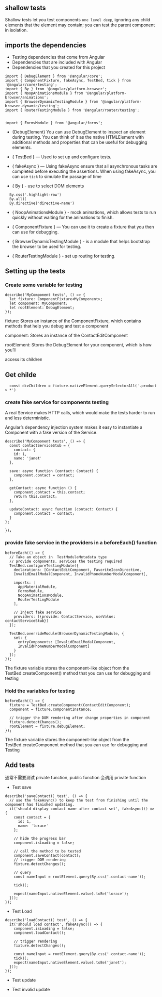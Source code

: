 ## shallow tests

Shallow tests let you test components `one level deep`, ignoring any child elements
that the element may contain; you can test the parent component in isolation.

## imports the dependencies

- Testing dependencies that come from Angular
- Dependencies that are included with Angular
- Dependencies that you created for this project

```
import { DebugElement } from '@angular/core';
import { ComponentFixture, fakeAsync, TestBed, tick } from '@angular/core/testing';
import { By } from '@angular/platform-browser';
import { NoopAnimationsModule } from '@angular/platform-browser/animations';
import { BrowserDynamicTestingModule } from '@angular/platform-browser-dynamic/testing';
import { RouterTestingModule } from '@angular/router/testing';


import { FormsModule } from '@angular/forms';
```

- {DebugElement} You can use DebugElement to inspect an element during testing. You can think of it as the native HTMLElement with additional methods and properties that can be useful for debugging elements.

- { TestBed } — Used to set up and configure tests.

- { fakeAsync } — Using fakeAsync ensure that all asynchronous tasks are completed before executing the assertions. When using fakeAsync, you can use `tick` to simulate the passage of time

- { By } - use to select DOM elements

```
  By.css('.highlight-row')
  By.all()
  By.directive('directive-name')
```

- { NoopAnimationsModule } - mock animations, which allows tests to run quickly without waiting for the animations to finish.

- { ComponentFixture } — You can use it to create a fixture that you then can use for debugging.

- { BrowserDynamicTestingModule } - is a module that helps bootstrap the browser to be used for testing.

- { RouterTestingModule } - set up routing for testing.

## Setting up the tests

### Create some variable for testing

```
describe('MyComponent tests', () => {
  let fixture: ComponentFixture<MyComponent>;
  let component: MyComponent;
  let rootElement: DebugElement;
});

```

fixture: Stores an instance of the ComponentFixture, which contains methods that help you debug and test a component

component: Stores an instance of the ContactEditComponent

rootElement: Stores the DebugElement for your component, which is how you’ll

access its children


## Get childe
```
  const divChildren = fixture.nativeElement.querySelectorAll('.product > *')
```

### create fake service for components testing

A real Service makes HTTP calls, which would make the tests harder to run and less deterministic.

Angular’s dependency injection system makes it easy to instantiate a Component with a fake version of the Service.

```
describe('MyComponent tests', () => {
  const contactServiceStub = {
    contact: {
    id: 1,
    name: 'janet'
  },

  save: async function (contact: Contact) {
    component.contact = contact;
  },

  getContact: async function () {
    component.contact = this.contact;
    return this.contact;
  },

  updateContact: async function (contact: Contact) {
    component.contact = contact;
  }
};

});
```

### provide fake service in the providers in a beforeEach() function

```
beforeEach(() => {
  // Take an object in  TestModuleMetadata type
  // provide components, services the testing required
  TestBed.configureTestingModule({
    declarations: [ContactEditComponent, FavoriteIconDirective,
    InvalidEmailModalComponent, InvalidPhoneNumberModalComponent],

    imports: [
      AppMaterialModule,
      FormsModule,
      NoopAnimationsModule,
      RouterTestingModule
    ],

    // Inject fake service
    providers: [{provide: ContactService, useValue: contactServiceStub}]
  });

  TestBed.overrideModule(BrowserDynamicTestingModule, {
    set: {
      entryComponents: [InvalidEmailModalComponent,
      InvalidPhoneNumberModalComponent]
    }
  });
});
```

The fixture variable stores the component-like object from the
TestBed.createComponent() method that you can use for debugging and testing

### Hold the variables for testing

```
beforeEach(() => {
  fixture = TestBed.createComponent(ContactEditComponent);
  component = fixture.componentInstance;

  // trigger the DOM rendering after change properties in component
  fixture.detectChanges();
  rootElement = fixture.debugElement;
});
```

The fixture variable stores the component-like object from the TestBed.createComponent method that you can use for debugging and Testing

## Add tests

通常不需要测试 private function, public function 会调用 private function

- Test save

```
describe('saveContact() test', () => {
  // use the fakeAsync() to keep the test from finishing until the component has finished updating.
  it('should display contact name after contact set', fakeAsync(() => {
    const contact = {
      id: 1,
      name: 'lorace'
    };

    // hide the progress bar
    component.isLoading = false;

    // call the method to be tested
    component.saveContact(contact);
    // trigger DOM rendering
    fixture.detectChanges();

    // query
    const nameInput = rootElement.query(By.css('.contact-name'));

    tick();

    expect(nameInput.nativeElement.value).toBe('lorace');
  }));
});
```

- Test Load

```
describe('loadContact() test', () => {
  it('should load contact', fakeAsync(() => {
    component.isLoading = false;
    component.loadContact();

    // trigger rendering
    fixture.detectChanges();

    const nameInput = rootElement.query(By.css('.contact-name'));
    tick();
    expect(nameInput.nativeElement.value).toBe('janet');
  }));
});
```

- Test update

- Test invalid update
